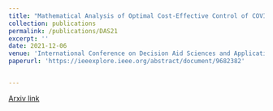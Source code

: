 ```yaml
---
title: "Mathematical Analysis of Optimal Cost-Effective Control of COVID-19: A Case Study"
collection: publications
permalink: /publications/DAS21
excerpt: ''
date: 2021-12-06
venue: 'International Conference on Decision Aid Sciences and Application (DASA), 2021'
paperurl: 'https://ieeexplore.ieee.org/abstract/document/9682382'


---
```


[Arxiv link](https://ieeexplore.ieee.org/abstract/document/9682382)
